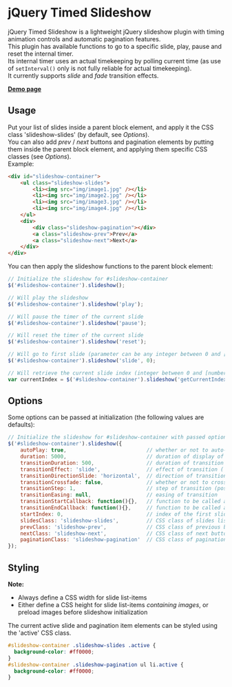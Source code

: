 # jQuery Timed Slideshow

jQuery Timed Slideshow is a lightweight jQuery slideshow plugin with timing animation controls and automatic pagination features.  
This plugin has available functions to go to a specific slide, play, pause and reset the internal timer.  
Its internal timer uses an actual timekeeping by polling current time (as use of `setInterval()` only is not fully reliable for actual timekeeping).  
It currently supports *slide* and *fade* transition effects.

[**Demo page**](http://yohannrub.github.com/jquery.timed-slideshow/)


## Usage

Put your list of slides inside a parent block element, and apply it the CSS class 'slideshow-slides' (by default, see *Options*).  
You can also add *prev* / *next* buttons and pagination elements by putting them inside the parent block element, and applying them specific CSS classes (see *Options*).  
Example:

```html
<div id="slideshow-container">
    <ul class="slideshow-slides">
        <li><img src="img/image1.jpg" /></li>
        <li><img src="img/image2.jpg" /></li>
        <li><img src="img/image3.jpg" /></li>
        <li><img src="img/image4.jpg" /></li>
    </ul>
    <div>
        <div class="slideshow-pagination"></div>
        <a class="slideshow-prev">Prev</a>
        <a class="slideshow-next">Next</a>
    </div>
</div>
```

You can then apply the slideshow functions to the parent block element:

```javascript
// Initialize the slideshow for #slideshow-container
$('#slideshow-container').slideshow();

// Will play the slideshow
$('#slideshow-container').slideshow('play');

// Will pause the timer of the current slide
$('#slideshow-container').slideshow('pause');

// Will reset the timer of the current slide
$('#slideshow-container').slideshow('reset');

// Will go to first slide (parameter can be any integer between 0 and [number of slides]-1)
$('#slideshow-container').slideshow('slide', 0);

// Will retrieve the current slide index (integer between 0 and [number of slides]-1)
var currentIndex = $('#slideshow-container').slideshow('getCurrentIndex');
```


## Options

Some options can be passed at initialization (the following values are defaults):

```javascript
// Initialize the slideshow for #slideshow-container with passed options
$('#slideshow-container').slideshow({
    autoPlay: true,                          // whether or not to auto-play at initialization
    duration: 5000,                          // duration of display of each slide, including transition (in ms)
    transitionDuration: 500,                 // duration of transition between each slide (in ms)
    transitionEffect: 'slide',               // effect of transition ('slide' or 'fade')
    transitionDirectionSlide: 'horizontal',  // direction of transition when using 'slide' effect ('horizontal' or 'vertical')
    transitionCrossfade: false,              // whether or not to crossfade when using 'fade' effect
    transitionStep: 1,                       // step of transition (positive or negative integer)
    transitionEasing: null,                  // easing of transition
    transitionStartCallback: function(){},   // function to be called at start of each transition
    transitionEndCallback: function(){},     // function to be called at end of each transition
    startIndex: 0,                           // index of the first slide to display
    slidesClass: 'slideshow-slides',         // CSS class of slides list element
    prevClass: 'slideshow-prev',             // CSS class of previous button element
    nextClass: 'slideshow-next',             // CSS class of next button element
    paginationClass: 'slideshow-pagination'  // CSS class of pagination container element
});
```


## Styling

**Note:**

* Always define a CSS width for slide list-items
* Either define a CSS height for slide list-items *containing images*, or preload images before slideshow initialization

The current active slide and pagination item elements can be styled using the 'active' CSS class.

```css
#slideshow-container .slideshow-slides .active {
  background-color: #ff0000;
}
#slideshow-container .slideshow-pagination ul li.active {
  background-color: #ff0000;
}
```
